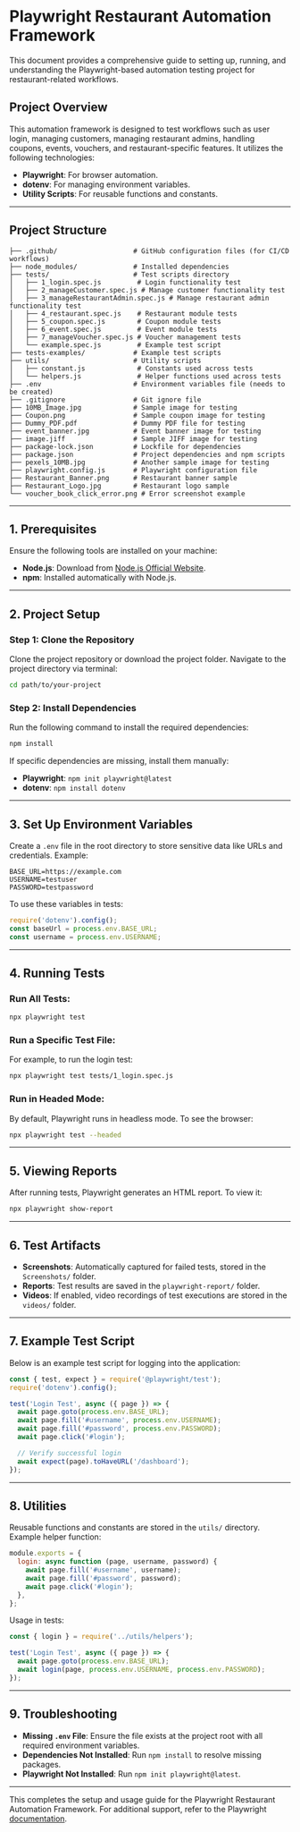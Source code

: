 # Playwright Restaurant Automation Framework

This document provides a comprehensive guide to setting up, running, and understanding the Playwright-based automation testing project for restaurant-related workflows.

## Project Overview

This automation framework is designed to test workflows such as user login, managing customers, managing restaurant admins, handling coupons, events, vouchers, and restaurant-specific features. It utilizes the following technologies:

- **Playwright**: For browser automation.
- **dotenv**: For managing environment variables.
- **Utility Scripts**: For reusable functions and constants.

---

## Project Structure

```
├── .github/                   # GitHub configuration files (for CI/CD workflows)
├── node_modules/              # Installed dependencies
├── tests/                     # Test scripts directory
│   ├── 1_login.spec.js         # Login functionality test
│   ├── 2_manageCustomer.spec.js # Manage customer functionality test
│   ├── 3_manageRestaurantAdmin.spec.js # Manage restaurant admin functionality test
│   ├── 4_restaurant.spec.js    # Restaurant module tests
│   ├── 5_coupon.spec.js        # Coupon module tests
│   ├── 6_event.spec.js         # Event module tests
│   ├── 7_manageVoucher.spec.js # Voucher management tests
│   └── example.spec.js         # Example test script
├── tests-examples/            # Example test scripts
├── utils/                     # Utility scripts
│   ├── constant.js             # Constants used across tests
│   └── helpers.js              # Helper functions used across tests
├── .env                       # Environment variables file (needs to be created)
├── .gitignore                 # Git ignore file
├── 10MB_Image.jpg             # Sample image for testing
├── Coupon.png                 # Sample coupon image for testing
├── Dummy_PDF.pdf              # Dummy PDF file for testing
├── event_banner.jpg           # Event banner image for testing
├── image.jiff                 # Sample JIFF image for testing
├── package-lock.json          # Lockfile for dependencies
├── package.json               # Project dependencies and npm scripts
├── pexels_10MB.jpg            # Another sample image for testing
├── playwright.config.js       # Playwright configuration file
├── Restaurant_Banner.png      # Restaurant banner sample
├── Restaurant_Logo.jpg        # Restaurant logo sample
└── voucher_book_click_error.png # Error screenshot example
```

---

## 1. Prerequisites

Ensure the following tools are installed on your machine:

- **Node.js**: Download from [Node.js Official Website](https://nodejs.org/).
- **npm**: Installed automatically with Node.js.

---

## 2. Project Setup

### Step 1: Clone the Repository

Clone the project repository or download the project folder. Navigate to the project directory via terminal:

```bash
cd path/to/your-project
```

### Step 2: Install Dependencies

Run the following command to install the required dependencies:

```bash
npm install
```

If specific dependencies are missing, install them manually:

- **Playwright**: `npm init playwright@latest`
- **dotenv**: `npm install dotenv`

---

## 3. Set Up Environment Variables

Create a `.env` file in the root directory to store sensitive data like URLs and credentials. Example:

```
BASE_URL=https://example.com
USERNAME=testuser
PASSWORD=testpassword
```

To use these variables in tests:

```javascript
require('dotenv').config();
const baseUrl = process.env.BASE_URL;
const username = process.env.USERNAME;
```

---

## 4. Running Tests

### Run All Tests:

```bash
npx playwright test
```

### Run a Specific Test File:

For example, to run the login test:

```bash
npx playwright test tests/1_login.spec.js
```

### Run in Headed Mode:

By default, Playwright runs in headless mode. To see the browser:

```bash
npx playwright test --headed
```

---

## 5. Viewing Reports

After running tests, Playwright generates an HTML report. To view it:

```bash
npx playwright show-report
```

---

## 6. Test Artifacts

- **Screenshots**: Automatically captured for failed tests, stored in the `Screenshots/` folder.
- **Reports**: Test results are saved in the `playwright-report/` folder.
- **Videos**: If enabled, video recordings of test executions are stored in the `videos/` folder.

---

## 7. Example Test Script

Below is an example test script for logging into the application:

```javascript
const { test, expect } = require('@playwright/test');
require('dotenv').config();

test('Login Test', async ({ page }) => {
  await page.goto(process.env.BASE_URL);
  await page.fill('#username', process.env.USERNAME);
  await page.fill('#password', process.env.PASSWORD);
  await page.click('#login');

  // Verify successful login
  await expect(page).toHaveURL('/dashboard');
});
```

---

## 8. Utilities

Reusable functions and constants are stored in the `utils/` directory. Example helper function:

```javascript
module.exports = {
  login: async function (page, username, password) {
    await page.fill('#username', username);
    await page.fill('#password', password);
    await page.click('#login');
  },
};
```

Usage in tests:

```javascript
const { login } = require('../utils/helpers');

test('Login Test', async ({ page }) => {
  await page.goto(process.env.BASE_URL);
  await login(page, process.env.USERNAME, process.env.PASSWORD);
});
```

---

## 9. Troubleshooting

- **Missing `.env` File**: Ensure the file exists at the project root with all required environment variables.
- **Dependencies Not Installed**: Run `npm install` to resolve missing packages.
- **Playwright Not Installed**: Run `npm init playwright@latest`.

---

This completes the setup and usage guide for the Playwright Restaurant Automation Framework. For additional support, refer to the Playwright [documentation](https://playwright.dev/docs/intro).

